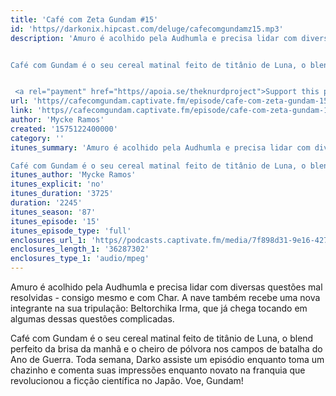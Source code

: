 ```yaml
---
title: 'Café com Zeta Gundam #15'
id: 'https//darkonix.hipcast.com/deluge/cafecomgundamz15.mp3'
description: 'Amuro é acolhido pela Audhumla e precisa lidar com diversas questões mal resolvidas - consigo mesmo e com Char. A nave também recebe uma nova integrante na sua tripulação Beltorchika Irma, que já chega tocando em algumas dessas questões complicadas.


Café com Gundam é o seu cereal matinal feito de titânio de Luna, o blend perfeito da brisa da manhã e o cheiro de pólvora nos campos de batalha do Ano de Guerra. Toda semana, Darko assiste um episódio enquanto toma um chazinho e comenta suas impressões enquanto novato na franquia que revolucionou a ficção científica no Japão. Voe, Gundam!


 <a rel="payment" href="https//apoia.se/theknurdproject">Support this podcast</a>'
url: 'https//cafecomgundam.captivate.fm/episode/cafe-com-zeta-gundam-15'
link: 'https//cafecomgundam.captivate.fm/episode/cafe-com-zeta-gundam-15'
author: 'Mycke Ramos'
created: '1575122400000'
category: ''
itunes_summary: 'Amuro é acolhido pela Audhumla e precisa lidar com diversas questões mal resolvidas - consigo mesmo e com Char. A nave também recebe uma nova integrante na sua tripulação Beltorchika Irma, que já chega tocando em algumas dessas questões complicadas.

Café com Gundam é o seu cereal matinal feito de titânio de Luna, o blend perfeito da brisa da manhã e o cheiro de pólvora nos campos de batalha do Ano de Guerra. Toda semana, Darko assiste um episódio enquanto toma um chazinho e comenta suas impressões enquanto novato na franquia que revolucionou a ficção científica no Japão. Voe, Gundam!'
itunes_author: 'Mycke Ramos'
itunes_explicit: 'no'
itunes_duration: '3725'
duration: '2245'
itunes_season: '87'
itunes_episode: '15'
itunes_episode_type: 'full'
enclosures_url_1: 'https//podcasts.captivate.fm/media/7f898d31-9e16-427a-bd91-5e4c3cc10c32/cafecomgundamz15_tc.mp3'
enclosures_length_1: '36287302'
enclosures_type_1: 'audio/mpeg'
---
```

Amuro é acolhido pela Audhumla e precisa lidar com diversas questões mal resolvidas - consigo mesmo e com Char. A nave também recebe uma nova integrante na sua tripulação: Beltorchika Irma, que já chega tocando em algumas dessas questões complicadas.

Café com Gundam é o seu cereal matinal feito de titânio de Luna, o blend perfeito da brisa da manhã e o cheiro de pólvora nos campos de batalha do Ano de Guerra. Toda semana, Darko assiste um episódio enquanto toma um chazinho e comenta suas impressões enquanto novato na franquia que revolucionou a ficção científica no Japão. Voe, Gundam!